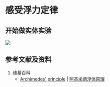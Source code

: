 # 感受浮力定律

## 开始做实体实验

![](/images/能量/物质的状态/感受浮力定律/1a1.jpg)

## 参考文献及资料

1. 维基百科
	- [Archimedes' principle](https://en.wikipedia.org/wiki/Archimedes%27_principle) | [阿基米德浮体原理](https://zh.wikipedia.org/wiki/阿基米德浮體原理)